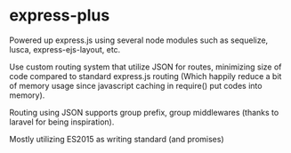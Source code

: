 # express-plus

Powered up express.js using several node modules such as sequelize, lusca, express-ejs-layout, etc.

Use custom routing system that utilize JSON for routes, minimizing size of code compared to standard express.js routing (Which happily reduce a bit of memory usage since javascript caching in require() put codes into memory).

Routing using JSON supports group prefix, group middlewares (thanks to laravel for being inspiration).

Mostly utilizing ES2015 as writing standard (and promises)
